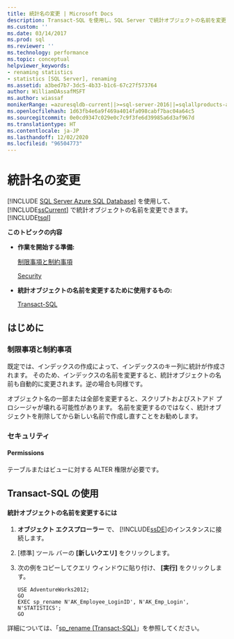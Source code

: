 ```yaml
---
title: 統計名の変更 | Microsoft Docs
description: Transact-SQL を使用し、SQL Server で統計オブジェクトの名前を変更する方法について説明します。 テーブルまたはビューに対する ALTER 権限が必要です。
ms.custom: ''
ms.date: 03/14/2017
ms.prod: sql
ms.reviewer: ''
ms.technology: performance
ms.topic: conceptual
helpviewer_keywords:
- renaming statistics
- statistics [SQL Server], renaming
ms.assetid: a3bed7b7-3dc5-4b33-b1c6-67c27f573764
author: WilliamDAssafMSFT
ms.author: wiassaf
monikerRange: =azuresqldb-current||>=sql-server-2016||=sqlallproducts-allversions||>=sql-server-linux-2017||=azuresqldb-mi-current
ms.openlocfilehash: 1d63fb4e6a9f469a4014fa098cabf7bac04a64c5
ms.sourcegitcommit: 0e0cd9347c029e0c7c9f3fe6d39985a6d3af967d
ms.translationtype: HT
ms.contentlocale: ja-JP
ms.lasthandoff: 12/02/2020
ms.locfileid: "96504773"
---
```

# <a name="rename-statistics"></a>統計名の変更
[!INCLUDE [SQL Server Azure SQL Database](../../includes/applies-to-version/sql-asdb.md)]
  を使用して、 [!INCLUDE[ssCurrent](../../includes/sscurrent-md.md)] で統計オブジェクトの名前を変更できます。 [!INCLUDE[tsql](../../includes/tsql-md.md)]  
  
 **このトピックの内容**  
  
-   **作業を開始する準備:**  
  
     [制限事項と制約事項](#Restrictions)  
  
     [Security](#Security)  
  
-   **統計オブジェクトの名前を変更するために使用するもの:**  
  
     [Transact-SQL](#TsqlProcedure)  
  
##  <a name="before-you-begin"></a><a name="BeforeYouBegin"></a> はじめに  
  
###  <a name="limitations-and-restrictions"></a><a name="Restrictions"></a> 制限事項と制約事項  
 既定では、インデックスの作成によって、インデックスのキー列に統計が作成されます。 そのため、インデックスの名前を変更すると、統計オブジェクトの名前も自動的に変更されます。逆の場合も同様です。  
  
 オブジェクト名の一部または全部を変更すると、スクリプトおよびストアド プロシージャが壊れる可能性があります。 名前を変更するのではなく、統計オブジェクトを削除してから新しい名前で作成し直すことをお勧めします。  
  
###  <a name="security"></a><a name="Security"></a> セキュリティ  
  
####  <a name="permissions"></a><a name="Permissions"></a> Permissions  
 テーブルまたはビューに対する ALTER 権限が必要です。  
  
##  <a name="using-transact-sql"></a><a name="TsqlProcedure"></a> Transact-SQL の使用  
  
#### <a name="to-rename-a-statistics-object"></a>統計オブジェクトの名前を変更するには  
  
1.  **オブジェクト エクスプローラー** で、 [!INCLUDE[ssDE](../../includes/ssde-md.md)]のインスタンスに接続します。  
  
2.  [標準] ツール バーの **[新しいクエリ]** をクリックします。  
  
3.  次の例をコピーしてクエリ ウィンドウに貼り付け、 **[実行]** をクリックします。  
  
    ```  
    USE AdventureWorks2012;  
    GO  
    EXEC sp_rename N'AK_Employee_LoginID', N'AK_Emp_Login', N'STATISTICS';   
    GO  
    ```  
  
 詳細については、「[sp_rename &#40;Transact-SQL&#41;](../../relational-databases/system-stored-procedures/sp-rename-transact-sql.md)」を参照してください。  
  
  
